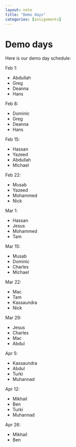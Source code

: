 ```yaml
---
layout: note
title: "Demo days"
categories: [assignments]
---
```


# Demo days

Here is our demo day schedule:


Feb 1:

- Abdullah
- Greg
- Deanna
- Hans

Feb 8:

- Dominic
- Greg
- Deanna
- Hans

Feb 15:

- Hassan
- Yazeed
- Abdullah
- Michael

Feb 22:

- Musab
- Yazeed
- Mohammed
- Nick

Mar 1:

- Hassan
- Jesus
- Mohammed
- Tam

Mar 15:

- Musab
- Dominic
- Charles
- Michael

Mar 22:

- Mac
- Tam
- Kassaundra
- Nick

Mar 29:

- Jesus
- Charles
- Mac
- Abdul

Apr 5:

- Kassaundra
- Abdul
- Turki
- Muhannad

Apr 12:

- Mikhail
- Ben
- Turki
- Muhannad

Apr 26:

- Mikhail
- Ben
